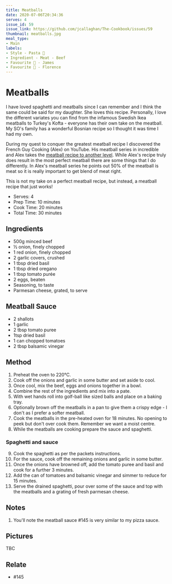 ```yaml
---
title: Meatballs
date: 2020-07-06T20:34:36
serves: 4
issue_id: 59
issue_link: https://github.com/jcallaghan/The-Cookbook/issues/59
thumbnail: meatballs.jpg
meal_type:
- Main
labels:
- Style - Pasta 🍝
- Ingredient - Meat - Beef
- Favourite 🥰 - James
- Favourite 🥰 - Florence
---
```


# Meatballs

I have loved spaghetti and meatballs since I can remember and I think the same could be said for my daughter. She loves this recipe. Personally, I love the different variates you can find from the infamous Swedish Ikea meatballs to Turkey's Kofta - everyone has their own take on the meatball. My SO's family has a wonderful Bosnian recipe so I thought it was time I had my own.

During my quest to conquer the greatest meatball recipe I discovered the French Guy Cooking (Alex) on YouTube. His meatball series in incredible and Alex takes the [meatball recipe to another level](https://www.youtube.com/playlist?list=PLURsDaOr8hWWt59j2IJlPADnmU6SS-tEk). While Alex's recipe truly does result in the most perfect meatball there are some things that I do differently. In Alex's meatball series he points out 50% of the meatball is meat so it is really important to get blend of meat right. 

This is not my take on a perfect meatball recipe, but instead, a meatball recipe that just works! 
 
- Serves: 4
- Prep Time: 10 minutes
- Cook Time: 20 minutes
- Total Time: 30 minutes

## Ingredients

- 500g minced beef
- ½ onion, finely chopped
- 1 red onion, finely chopped
- 2 garlic covers, crushed
- 1 tbsp dried basil
- 1 tbsp dried oregano
- 1 tbsp tomato purée
- 2 eggs, beaten
- Seasoning, to taste
- Parmesan cheese, grated,  to serve

## Meatball Sauce

- 2 shallots
- 1 garlic
- 2 tbsp tomato puree
- 1tsp dried basil
- 1 can chopped tomatoes
- 2 tbsp balsamic vinegar

## Method

1. Preheat the oven to 220°C.
2. Cook off the onions and garlic in some butter and set aside to cool.
3. Once cool, mix the beef, eggs and onions together in a bowl.
4. Combine the rest of the ingredients and mix into a pate.
5. With wet hands roll into golf-ball like sized balls and place on a baking tray.
6. Optionally brown off the meatballs in a pan to give them a crispy edge - I don't as I prefer a softer meatball.
7. Cook the meatballs in the pre-heated oven for 18 minutes. No opening to peek but don't over cook them. Remember we want a moist centre.
8. While the meatballs are cooking prepare the sauce and spaghetti.

### Spaghetti and sauce

9. Cook the spaghetti as per the packets instructions.
10. For the sauce, cook off the remaining onions and garlic in some butter. 
11. Once the onions have browned off, add the tomato puree and basil and cook for a further 3 minutes.
12. Add the can of tomatoes and balsamic vinegar and simmer to reduce for 15 minutes.
13. Serve the drained spaghetti, pour over some of the sauce and top with the meatballs and a grating of fresh parmesan cheese.

## Notes

1. You'll note the meatball sauce #145 is very similar to my pizza sauce.

## Pictures

TBC

## Relate
- #145

